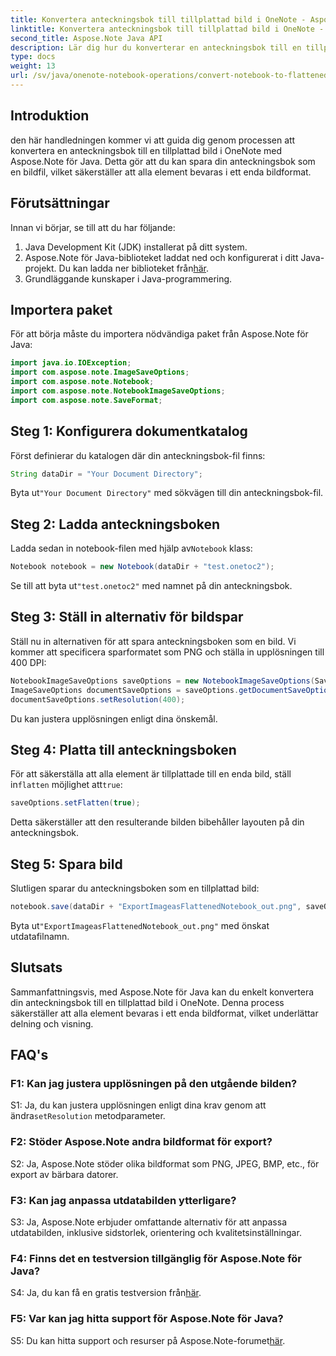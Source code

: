 ```yaml
---
title: Konvertera anteckningsbok till tillplattad bild i OneNote - Aspose.Note
linktitle: Konvertera anteckningsbok till tillplattad bild i OneNote - Aspose.Note
second_title: Aspose.Note Java API
description: Lär dig hur du konverterar en anteckningsbok till en tillplattad bild i OneNote med Aspose.Note för Java. Bevara alla element i en enda bildfil utan ansträngning.
type: docs
weight: 13
url: /sv/java/onenote-notebook-operations/convert-notebook-to-flattened-image/
---
```

## Introduktion

den här handledningen kommer vi att guida dig genom processen att konvertera en anteckningsbok till en tillplattad bild i OneNote med Aspose.Note för Java. Detta gör att du kan spara din anteckningsbok som en bildfil, vilket säkerställer att alla element bevaras i ett enda bildformat.

## Förutsättningar

Innan vi börjar, se till att du har följande:

1. Java Development Kit (JDK) installerat på ditt system.
2.  Aspose.Note för Java-biblioteket laddat ned och konfigurerat i ditt Java-projekt. Du kan ladda ner biblioteket från[här](https://releases.aspose.com/note/java/).
3. Grundläggande kunskaper i Java-programmering.

## Importera paket

För att börja måste du importera nödvändiga paket från Aspose.Note för Java:

```java
import java.io.IOException;
import com.aspose.note.ImageSaveOptions;
import com.aspose.note.Notebook;
import com.aspose.note.NotebookImageSaveOptions;
import com.aspose.note.SaveFormat;
```

## Steg 1: Konfigurera dokumentkatalog

Först definierar du katalogen där din anteckningsbok-fil finns:

```java
String dataDir = "Your Document Directory";
```

 Byta ut`"Your Document Directory"` med sökvägen till din anteckningsbok-fil.

## Steg 2: Ladda anteckningsboken

 Ladda sedan in notebook-filen med hjälp av`Notebook` klass:

```java
Notebook notebook = new Notebook(dataDir + "test.onetoc2");
```

 Se till att byta ut`"test.onetoc2"` med namnet på din anteckningsbok.

## Steg 3: Ställ in alternativ för bildspar

Ställ nu in alternativen för att spara anteckningsboken som en bild. Vi kommer att specificera sparformatet som PNG och ställa in upplösningen till 400 DPI:

```java
NotebookImageSaveOptions saveOptions = new NotebookImageSaveOptions(SaveFormat.Png);
ImageSaveOptions documentSaveOptions = saveOptions.getDocumentSaveOptions();
documentSaveOptions.setResolution(400);
```

Du kan justera upplösningen enligt dina önskemål.

## Steg 4: Platta till anteckningsboken

För att säkerställa att alla element är tillplattade till en enda bild, ställ in`flatten` möjlighet att`true`:

```java
saveOptions.setFlatten(true);
```

Detta säkerställer att den resulterande bilden bibehåller layouten på din anteckningsbok.

## Steg 5: Spara bild

Slutligen sparar du anteckningsboken som en tillplattad bild:

```java
notebook.save(dataDir + "ExportImageasFlattenedNotebook_out.png", saveOptions);
```

 Byta ut`"ExportImageasFlattenedNotebook_out.png"` med önskat utdatafilnamn.

## Slutsats

Sammanfattningsvis, med Aspose.Note för Java kan du enkelt konvertera din anteckningsbok till en tillplattad bild i OneNote. Denna process säkerställer att alla element bevaras i ett enda bildformat, vilket underlättar delning och visning.

## FAQ's

### F1: Kan jag justera upplösningen på den utgående bilden?

 S1: Ja, du kan justera upplösningen enligt dina krav genom att ändra`setResolution` metodparameter.

### F2: Stöder Aspose.Note andra bildformat för export?

S2: Ja, Aspose.Note stöder olika bildformat som PNG, JPEG, BMP, etc., för export av bärbara datorer.

### F3: Kan jag anpassa utdatabilden ytterligare?

S3: Ja, Aspose.Note erbjuder omfattande alternativ för att anpassa utdatabilden, inklusive sidstorlek, orientering och kvalitetsinställningar.

### F4: Finns det en testversion tillgänglig för Aspose.Note för Java?

 S4: Ja, du kan få en gratis testversion från[här](https://releases.aspose.com/).

### F5: Var kan jag hitta support för Aspose.Note för Java?

 S5: Du kan hitta support och resurser på Aspose.Note-forumet[här](https://forum.aspose.com/c/note/28).